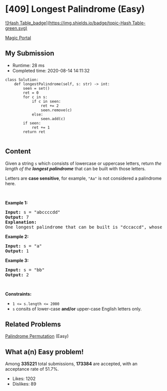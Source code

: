 # [409] Longest Palindrome (Easy)

[![Hash Table_badge](https://img.shields.io/badge/topic-Hash Table-green.svg)](https://leetcode.com/problems/longest-palindrome/) 

[Magic Portal](https://leetcode.com/problems/longest-palindrome/)

## My Submission

- Runtime: 28 ms
- Completed time: 2020-08-14 14:11:32

```python3
class Solution:
    def longestPalindrome(self, s: str) -> int:
        seen = set()
        ret = 0
        for c in s:
            if c in seen:
                ret += 2
                seen.remove(c)
            else:
                seen.add(c)
        if seen:
            ret += 1
        return ret
                
```

## Content
<p>Given a string <code>s</code> which consists of lowercase or uppercase letters, return <em>the length of the <strong>longest palindrome</strong></em>&nbsp;that can be built with those letters.</p>

<p>Letters are <strong>case sensitive</strong>, for example,&nbsp;<code>&quot;Aa&quot;</code> is not considered a palindrome here.</p>

<p>&nbsp;</p>
<p><strong>Example 1:</strong></p>

<pre>
<strong>Input:</strong> s = &quot;abccccdd&quot;
<strong>Output:</strong> 7
<strong>Explanation:</strong>
One longest palindrome that can be built is &quot;dccaccd&quot;, whose length is 7.
</pre>

<p><strong>Example 2:</strong></p>

<pre>
<strong>Input:</strong> s = &quot;a&quot;
<strong>Output:</strong> 1
</pre>

<p><strong>Example 3:</strong></p>

<pre>
<strong>Input:</strong> s = &quot;bb&quot;
<strong>Output:</strong> 2
</pre>

<p>&nbsp;</p>
<p><strong>Constraints:</strong></p>

<ul>
	<li><code>1 &lt;= s.length &lt;= 2000</code></li>
	<li><code>s</code> consits of lower-case <strong>and/or</strong> upper-case English&nbsp;letters only.</li>
</ul>


## Related Problems
[Palindrome Permutation](https://leetcode.com/problems/palindrome-permutation/) (Easy) <br>

## What a(n) Easy problem!
Among **335221** total submissions, **173384** are accepted, with an acceptance rate of 51.7%. <br>

- Likes: 1202
- Dislikes: 89

